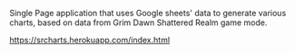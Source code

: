 Single Page application that uses Google sheets' data to generate various charts, based on data from Grim Dawn Shattered Realm game mode.

https://srcharts.herokuapp.com/index.html